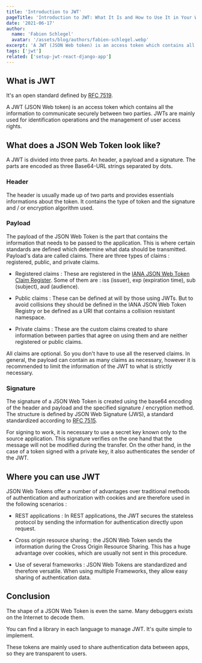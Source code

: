 ```yaml
---
title: 'Introduction to JWT'
pageTitle: 'Introduction to JWT: What It Is and How to Use It in Your Web Development Projects'
date: '2021-06-17'
author:
  name: 'Fabien Schlegel'
  avatar: '/assets/blog/authors/fabien-schlegel.webp'
excerpt: 'A JWT (JSON Web token) is an access token which contains all the information to communicate securely between two parties. JWTs are mainly used for identification operations and the management of user access rights.'
tags: ['jwt']
related: ['setup-jwt-react-django-app']
---
```


## What is JWT

It's an open standard defined by [RFC 7519](https://datatracker.ietf.org/doc/html/rfc7519).

A JWT (JSON Web token) is an access token which contains all the information to communicate securely between two parties. JWTs are mainly used for identification operations and the management of user access rights.

## What does a JSON Web Token look like?

A JWT is divided into three parts. An header, a payload and a signature. The parts are encoded as three Base64-URL strings separated by dots.

### Header

The header is usually made up of two parts and provides essentials informations about the token. It contains the type of token and the signature and / or encryption algorithm used.

### Payload

The payload of the JSON Web Token is the part that contains the information that needs to be passed to the application. This is where certain standards are defined which determine what data should be transmitted. Payload's data are called claims. There are three types of claims : registered, public, and private claims.

- Registered claims : These are registered in the [IANA JSON Web Token Claim Register](https://www.iana.org/assignments/jwt/jwt.xhtml). Some of them are : iss (issuer), exp (expiration time), sub (subject), aud (audience).

- Public claims : These can be defined at will by those using JWTs. But to avoid collisions they should be defined in the IANA JSON Web Token Registry or be defined as a URI that contains a collision resistant namespace.

- Private claims : These are the custom claims created to share information between parties that agree on using them and are neither registered or public claims.

All claims are optional. So you don't have to use all the reserved claims. In general, the payload can contain as many claims as necessary, however it is recommended to limit the information of the JWT to what is strictly necessary.

### Signature

The signature of a JSON Web Token is created using the base64 encoding of the header and payload and the specified signature / encryption method. The structure is defined by JSON Web Signature (JWS), a standard standardized according to [RFC 7515](https://tools.ietf.org/html/rfc7515).

For signing to work, it is necessary to use a secret key known only to the source application. This signature verifies on the one hand that the message will not be modified during the transfer. On the other hand, in the case of a token signed with a private key, it also authenticates the sender of the JWT.

## Where you can use JWT

JSON Web Tokens offer a number of advantages over traditional methods of authentication and authorization with cookies and are therefore used in the following scenarios :

- REST applications : In REST applications, the JWT secures the stateless protocol by sending the information for authentication directly upon request.

- Cross origin resource sharing : the JSON Web Token sends the information during the Cross Origin Resource Sharing. This has a huge advantage over cookies, which are usually not sent in this procedure.

- Use of several frameworks : JSON Web Tokens are standardized and therefore versatile. When using multiple Frameworks, they allow easy sharing of authentication data.

## Conclusion

The shape of a JSON Web Token is even the same. Many debuggers exists on the Internet to decode them.

You can find a library in each language to manage JWT. It's quite simple to implement.

These tokens are mainly used to share authentication data between apps, so they are transparent to users.
